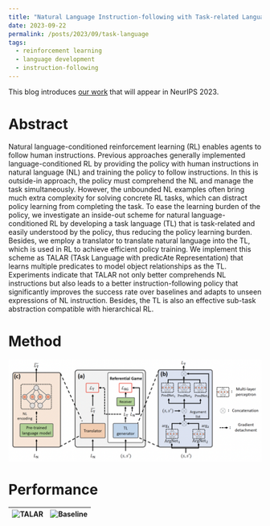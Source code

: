 ```yaml
---
title: "Natural Language Instruction-following with Task-related Language Development and Translation"
date: 2023-09-22
permalink: /posts/2023/09/task-language
tags:
  - reinforcement learning
  - language development
  - instruction-following
---
```


This blog introduces [our work](https://arxiv.org/abs/2302.09368) that will appear in NeurIPS 2023. 


Abstract
======
Natural language-conditioned reinforcement learning (RL) enables agents to follow human instructions. Previous approaches generally implemented language-conditioned RL by providing the policy with human instructions in natural language (NL) and training the policy to follow instructions. In this is outside-in approach, the policy must comprehend the NL and manage the task simultaneously. However, the unbounded NL examples often bring much extra complexity for solving concrete RL tasks, which can distract policy learning from completing the task. To ease the learning burden of the policy, we investigate an inside-out scheme for natural language-conditioned RL by developing a task language (TL) that is task-related and easily understood by the policy, thus reducing the policy learning burden. Besides, we employ a translator to translate natural language into the TL, which is used in RL to achieve efficient policy training. We implement this scheme as TALAR (TAsk Language with predicAte Representation) that learns multiple predicates to model object relationships as the TL. Experiments indicate that TALAR not only better comprehends NL instructions but also leads to a better instruction-following policy that significantly improves the success rate over baselines and adapts to unseen expressions of NL instruction. Besides, the TL is also an effective sub-task abstraction compatible with hierarchical RL.



Method
======
<img src="/images/posts/task_language/framework.png" style="display: block; margin: auto;" />



Performance
======
![TALAR](/images/posts/task_language/ours_microwave.gif) | ![Baseline](/images/posts/task_language/baseline_microwave.gif)
--- | ---
